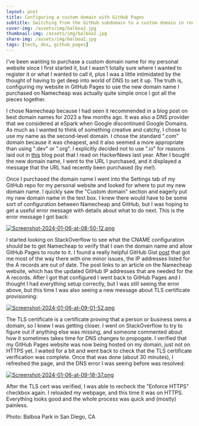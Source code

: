 ```yaml
---
layout: post
title: Configuring a custom domain with GitHub Pages 
subtitle: Switching from the GitHub subdomain to a custom domain in roughly an hour
cover-img: /assets/img/balboa2.jpg
thumbnail-img: /assets/img/balboa2.jpg
share-img: /assets/img/balboa2.jpg
tags: [tech, dns, github_pages]
---
```


I've been wanting to purchase a custom domain name for my personal website since I first started it, but I wasn't totally sure where I wanted to register it or what I wanted to call it, plus I was a little intimidated by the thought of having to get deep into world of DNS to set it up. The truth is, configuring my website in GitHub Pages to use the new domain name I purchased on Namecheap was actually quite simple once I got all the pieces together.

I chose Namecheap because I had seen it recommended in a blog post on best domain names for 2023 a few months ago. It was also a DNS provider that we considered at eSpark when Google discontinued Google Domains. As much as I wanted to think of something creative and catchy, I chose to use my name as the second-level domain. I chose the standard ".com" domain because it was cheapest, and it also seemed a more appropriate than using ".dev" or ".org". I explicitly decided not to use ".io" for reasons laid out in [this](https://www.beep.blog/io/) blog post that I read on HackerNews last year. After I bought the new domain name, I went to the URL I purchased, and it displayed a message that the URL had recently been purchased (by me!).

Once I purchased the domain name I went into the Settings tab of my GitHub repo for my personal website and looked for where to put my new domain name. I quickly saw the "Custom domain" section and eagerly put my new domain name in the text box. I knew there would have to be some sort of configuration between Namecheap and GitHub, but I was hoping to get a useful error message with details about what to do next. This is the error message I got back:

[![Screenshot-2024-01-06-at-08-50-12.png](https://i.postimg.cc/C130NpFT/Screenshot-2024-01-06-at-08-50-12.png)](https://postimg.cc/YGzTrVGb)

I started looking on StackOverflow to see what the CNAME configuration should be to get Namecheap to verify that I own the domain name and allow GitHub Pages to route to it. I found a really helpful GitHub Gist [post](https://gist.github.com/notTag/4a60598d018124c9ac4a7b1f3e2bac9a) that got me most of the way there with one minor issues, the IP addresses listed for the A records are out of date. The post links to an article on the Namecheap website, which has the updated GitHub IP addresses that are needed for the A records. After I got that configured I went back to GitHub Pages and I thought I had everything setup correctly, but I was still seeing the error above, but this time I was also seeing a new message about TLS certificate provisioning:

[![Screenshot-2024-01-06-at-09-01-52.png](https://i.postimg.cc/FHNTLCXP/Screenshot-2024-01-06-at-09-01-52.png)](https://postimg.cc/crk7qmHY)

The TLS certificate is a certificate proving that a person or business owns a domain, so I knew I was getting closer. I went on StackOverflow to try to figure out if anything else was missing, and someone commented about how it sometimes takes time for DNS changes to propogate. I verified that my GitHub Pages website was now being hosted on my domain, just not on HTTPS yet. I waited for a bit and went back to check that the TLS certificate verification was complete. Once that was done (about 30 minutes), I refreshed the page, and the DNS error I was seeing before was resolved:

[![Screenshot-2024-01-06-at-09-18-37.png](https://i.postimg.cc/QCPHrykj/Screenshot-2024-01-06-at-09-18-37.png)](https://postimg.cc/YL6p68sP)

After the TLS cert was verified, I was able to recheck the "Enforce HTTPS" checkbox again. I reloaded my webpage, and this time it was on HTTPS. Everything looks good and the whole process was quick and (mostly) painless.

Photo: Balboa Park in San Diego, CA